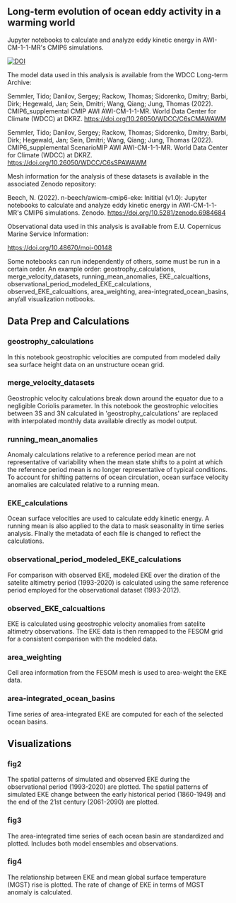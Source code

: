 ## Long-term evolution of ocean eddy activity in a warming world

Jupyter notebooks to calculate and analyze eddy kinetic energy in AWI-CM-1-1-MR's CMIP6 simulations.

[![DOI](https://zenodo.org/badge/515974861.svg)](https://zenodo.org/badge/latestdoi/515974861)

 The model data used in this analysis is available from the WDCC Long-term Archive:

Semmler, Tido; Danilov, Sergey; Rackow, Thomas; Sidorenko, Dmitry; Barbi, Dirk; Hegewald, Jan; Sein, Dmitri; Wang, Qiang; Jung, Thomas (2022). CMIP6_supplemental CMIP AWI AWI-CM-1-1-MR. World Data Center for Climate (WDCC) at DKRZ. https://doi.org/10.26050/WDCC/C6sCMAWAWM

Semmler, Tido; Danilov, Sergey; Rackow, Thomas; Sidorenko, Dmitry; Barbi, Dirk; Hegewald, Jan; Sein, Dmitri; Wang, Qiang; Jung, Thomas (2022). CMIP6_supplemental ScenarioMIP AWI AWI-CM-1-1-MR. World Data Center for Climate (WDCC) at DKRZ. https://doi.org/10.26050/WDCC/C6sSPAWAWM

 Mesh information for the analysis of these datasets is available in the associated Zenodo repository:

Beech, N. (2022). n-beech/awicm-cmip6-eke: Inititial (v1.0): Jupyter notebooks to calculate and analyze eddy kinetic energy in AWI-CM-1-1-MR's CMIP6 simulations. Zenodo. https://doi.org/10.5281/zenodo.6984684 

 Observational data used in this analysis is available from E.U. Copernicus Marine Service Information:

https://doi.org/10.48670/moi-00148

Some notebooks can run independently of others, some must be run in a certain order. An example order: geostrophy_calculations, merge_velocity_datasets, running_mean_anomalies, 
EKE_calcualtions, observational_period_modeled_EKE_calculations, observed_EKE_calcualtions, area_weighting, area-integrated_ocean_basins, any/all visualization notbooks.

## Data Prep and Calculations

### geostrophy_calculations
In this notebook geostrophic velocities are computed from modeled daily sea surface height data on an unstructure ocean grid. 

### merge_velocity_datasets
Geostrophic velocity calculations break down around the equator due to a negligible Coriolis parameter. In this notebook the geostrophic velocities between 3S and 3N calculated
in 'geostrophy_calculations' are replaced with interpolated monthly data available directly as model output.

### running_mean_anomalies
Anomaly calculations relative to a reference period mean are not representative of variability when the mean state shifts to a point at which the reference period mean is no
longer representative of typical conditions. To account for shifting patterns of ocean circulation, ocean surface velocity anomalies are calculated relative to a running mean.

### EKE_calculations
Ocean surface velocities are used to calculate eddy kinetic energy. A running mean is also applied to the data to mask seasonality in time series analysis. FInally the metadata
of each file is changed to reflect the calculations.

### observational_period_modeled_EKE_calculations
For comparison with observed EKE, modeled EKE over the diration of the satelite altimetry period (1993-2020) is calculated using the same reference period employed for the
observational dataset (1993-2012).

### observed_EKE_calcualtions
EKE is calculated using geostrophic velocity anomalies from satelite altimetry observations. The EKE data is then remapped to the FESOM grid for a consistent comparison with
the modeled data.

### area_weighting
Cell area information from the FESOM mesh is used to area-weight the EKE data.

### area-integrated_ocean_basins
Time series of area-integrated EKE are computed for each of the selected ocean basins.


## Visualizations

### fig2
The spatial patterns of simulated and observed EKE during the observational period (1993-2020) are plotted. The spatial patterns of simulated EKE change between the early historical period (1860-1949) and the end of the 21st century (2061-2090) are plotted.

### fig3
The area-integrated time series of each ocean basin are standardized and plotted. Includes both model ensembles and observations.

### fig4
The relationship between EKE and mean global surface temperature (MGST) rise is plotted. The rate of change of EKE in terms of MGST anomaly is calculated.

